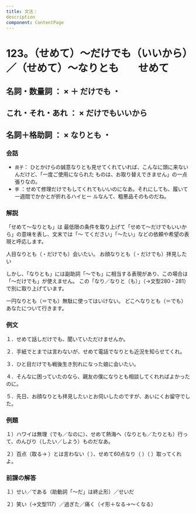 ```yaml
---
title: 文法：
description
component: ContentPage
---
```



# 123。（せめて）～だけでも（いいから）／（せめて）～なりとも        せめて 
## 名詞・数量詞 ： × ＋ だけでも ・
## これ・それ・あれ ： × だけでもいいから  
## 名詞＋格助詞 ： × なりとも ・
### 会話
- `良子`： ひとかけらの誠意なりとも見せてくれていれば、こんなに頭に来ないんだけど、「一度ご使用になられた ものは、お取り替えできません」の一点張りなの。
- `李` ：せめて修理だけでもしてくれてもいいのになあ。それにしても、履いて一週間でかかとが折れるハイヒー ルなんて、粗悪品そのものだね。

### 解説
「せめて～なりとも」は 最低限の条件を取り上げて「せめて～だけでもいいから」の意味を表し、文末では「～ てください」「～たい」などの依頼や希望の表現と呼応します。

人目なりとも（・だけでも）会いたい。 お顔なりとも（・だけでも）拝見したい

しかし、「なりとも」には副助詞「～でも」に相当する表現があり、この場合は「～だけでも」が使えません。 この「なり／なりと（も）」（→文型280・281）で別に取り上げています。

一円なりとも（＝でも）無駄に使ってはいけない。 どこへなりとも（＝でも）あなたについて行きます。

### 例文
１．せめて話しだけでも、聞いていただけませんか。

２．手紙でとまでは言わないが、せめて電話でなりとも近況を知らせてくれ。

３．ひと目だけでも戦後生き別れになった娘に会いたい。

４．そんなに困っていたのなら、親友の僕になりとも相談してくれればよかったのに。

５．先日、お顔なりとも拝見したいとお伺いしたのですが、あいにくお留守でした。
### 例題
１）ハワイは無理（でも／なのに）、せめて熱海へ（なりとも／たりとも）行って、のんびり（したい／しよう）ものだなあ。

２）百点（取る→ ）とは言わない（ ）、せめて60点なり（ ）（ ）取ってくれよ。
### 前課の解答
１）せい／である（助動詞「～だ」は終止形）／せいだ

２）笑い（→文型117）／過ぎた／痛く（イ形＋なる→～くなる）
